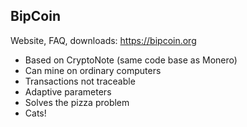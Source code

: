 ## BipCoin

Website, FAQ, downloads: https://bipcoin.org
 
* Based on CryptoNote (same code base as Monero)
* Can mine on ordinary computers
* Transactions not traceable
* Adaptive parameters
* Solves the pizza problem
* Cats!
